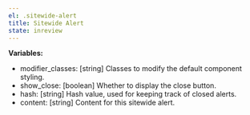 ```yaml
---
el: .sitewide-alert
title: Sitewide Alert
state: inreview
---
```


__Variables:__
* modifier_classes: [string] Classes to modify the default component styling.
* show_close: [boolean] Whether to display the close button.
* hash: [string] Hash value, used for keeping track of closed alerts.
* content: [string] Content for this sitewide alert.
